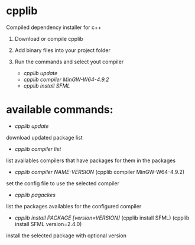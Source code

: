 # cpplib
Compiled dependency installer for c++

1. Download or compile cpplib
2. Add binary files into your project folder
3. Run the commands and select yout compiler
   
    * *cpplib update*
    * *cpplib compiler MinGW-W64-4.9.2* 
    * *cpplib install SFML*
    
# available commands:

 * *cpplib update*
 
download updated package list

 
 * *cpplib compiler list*
 
list availables compilers that have packages for them in the packages

 
 * *cpplib compiler NAME-VERSION* (cpplib compiler MinGW-W64-4.9.2)
 
set the config file to use the selected compiler


 * *cpplib pagackes*
 
list the packages availables for the configured compiler


 * *cpplib install PACKAGE \[version=VERSION\]* (cpplib install SFML) (cpplib install SFML version=2.4.0)
 
install the selected package with optional version


